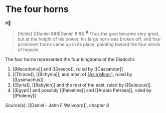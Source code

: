 # The four horns

#🥀

>[!bible] [[Daniel 8#8|Daniel 8:8]]
<sup><b>8</b></sup> Thus the goat became very great, but at the height of his power, his large horn was broken off, and four prominent horns came up in its place, pointing toward the four winds of heaven. 

The four horns represented the four kingdoms of the Diadochi:
1. [[Macedonia]] and [[Greece]], ruled by [[Cassander]]
2. [[Thrace]], [[Bithynia]], and most of [[Asia Minor]], ruled by [[Lysimachus]]
3. [[Syria]], [[Babylon]] and the rest of the east, ruled by [[Seleucus]]
4. [[Egypt]] and possibly [[Palestine]] and [[Arabia Petraea]], ruled by [[Ptolemy]]

Source(s): [[Daniel - John F Walvoord]], chapter 8


[//begin]: # "Autogenerated link references for markdown compatibility"
[Asia Minor]: <../../../../00-09 System/09 Inbox/Asia Minor.md> "Asia Minor"
[//end]: # "Autogenerated link references"
